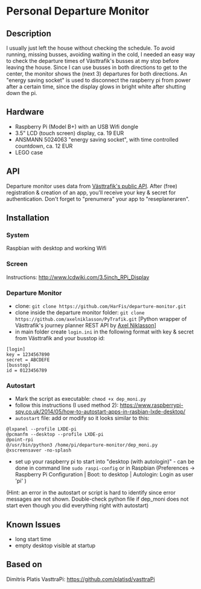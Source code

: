# Personal Departure Monitor

## Description

I usually just left the house without checking the schedule. To avoid running, missing busses, avoiding waiting in the cold, I needed an easy way to check the departure times of Västtrafik's busses at my stop before leaving the house. Since I can use busses in both directions to get to the center, the monitor shows the (next 3) departures for both directions. An "energy saving socket" is used to disconnect the raspberry pi from power after a certain time, since the display glows in bright white after shutting down the pi.

## Hardware

+ Raspberry Pi (Model B+) with an USB Wifi dongle
+ 3.5" LCD (touch screen) display, ca. 19 EUR
+ ANSMANN 5024063 "energy saving socket", with time controlled countdown, ca. 12 EUR
+ LEGO case

## API
Departure monitor uses data from [Västtrafik's public API](https://developer.vasttrafik.se). After (free) registration & creation of an app, you'll receive your key & secret for authentication. Don't forget to "prenumera" your app to "reseplaneraren".

## Installation

### System

Raspbian with desktop and working Wifi

### Screen

Instructions: http://www.lcdwiki.com/3.5inch_RPi_Display

### Departure Monitor

+ clone: `git clone https://github.com/HarFis/departure-monitor.git`
+ clone inside the departure monitor folder: `git clone https://github.com/axelniklasson/PyTrafik.git`
[Python wrapper of Västtrafik's journey planner REST API by [Axel Niklasson](https://github.com/axelniklasson/PyTrafik)]
+ in main folder create `login.ini` in the following format with key & secret from Västtrafik and your busstop id:
```
[login]
key = 1234567890
secret = ABCDEFE
[busstop]
id = 0123456789
```

### Autostart
+ Mark the script as executable: `chmod +x dep_moni.py`
+ follow this instructions (I used method 2): https://www.raspberrypi-spy.co.uk/2014/05/how-to-autostart-apps-in-rasbian-lxde-desktop/
+ `autostart` file: add or modify so it looks similar to this:
```
@lxpanel --profile LXDE-pi
@pcmanfm --desktop --profile LXDE-pi
@point-rpi
@/usr/bin/python3 /home/pi/departure-monitor/dep_moni.py
@xscreensaver -no-splash
```
+ set up your raspberry pi to start into "desktop (with autologin)" - can be done in command line `sudo raspi-config` or in Raspbian (Preferences -> Raspberry Pi Configuration | Boot: to desktop | Autologin: Login as user 'pi' )

(Hint: an error in the autostart or script is hard to identify since error messages are not shown. Double-check python file if dep_moni does not start even though you did everything right with autostart)

## Known Issues

+ long start time
+ empty desktop visible at startup

## Based on

Dimitris Platis VasttraPi: https://github.com/platisd/vasttraPi
